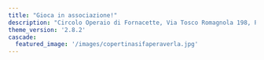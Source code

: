 ```yaml
---
title: "Gioca in associazione!"
description: "Circolo Operaio di Fornacette, Via Tosco Romagnola 198, Pisa"
theme_version: '2.8.2'
cascade:
  featured_image: '/images/copertinasifaperaverla.jpg'
---
```

